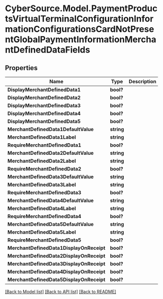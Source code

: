 # CyberSource.Model.PaymentProductsVirtualTerminalConfigurationInformationConfigurationsCardNotPresentGlobalPaymentInformationMerchantDefinedDataFields
## Properties

Name | Type | Description | Notes
------------ | ------------- | ------------- | -------------
**DisplayMerchantDefinedData1** | **bool?** |  | [optional] 
**DisplayMerchantDefinedData2** | **bool?** |  | [optional] 
**DisplayMerchantDefinedData3** | **bool?** |  | [optional] 
**DisplayMerchantDefinedData4** | **bool?** |  | [optional] 
**DisplayMerchantDefinedData5** | **bool?** |  | [optional] 
**MerchantDefinedData1DefaultValue** | **string** |  | [optional] 
**MerchantDefinedData1Label** | **string** |  | [optional] 
**RequireMerchantDefinedData1** | **bool?** |  | [optional] 
**MerchantDefinedData2DefaultValue** | **string** |  | [optional] 
**MerchantDefinedData2Label** | **string** |  | [optional] 
**RequireMerchantDefinedData2** | **bool?** |  | [optional] 
**MerchantDefinedData3DefaultValue** | **string** |  | [optional] 
**MerchantDefinedData3Label** | **string** |  | [optional] 
**RequireMerchantDefinedData3** | **bool?** |  | [optional] 
**MerchantDefinedData4DefaultValue** | **string** |  | [optional] 
**MerchantDefinedData4Label** | **string** |  | [optional] 
**RequireMerchantDefinedData4** | **bool?** |  | [optional] 
**MerchantDefinedData5DefaultValue** | **string** |  | [optional] 
**MerchantDefinedData5Label** | **string** |  | [optional] 
**RequireMerchantDefinedData5** | **bool?** |  | [optional] 
**MerchantDefinedData1DisplayOnReceipt** | **bool?** |  | [optional] 
**MerchantDefinedData2DisplayOnReceipt** | **bool?** |  | [optional] 
**MerchantDefinedData3DisplayOnReceipt** | **bool?** |  | [optional] 
**MerchantDefinedData4DisplayOnReceipt** | **bool?** |  | [optional] 
**MerchantDefinedData5DisplayOnReceipt** | **bool?** |  | [optional] 

[[Back to Model list]](../README.md#documentation-for-models) [[Back to API list]](../README.md#documentation-for-api-endpoints) [[Back to README]](../README.md)

